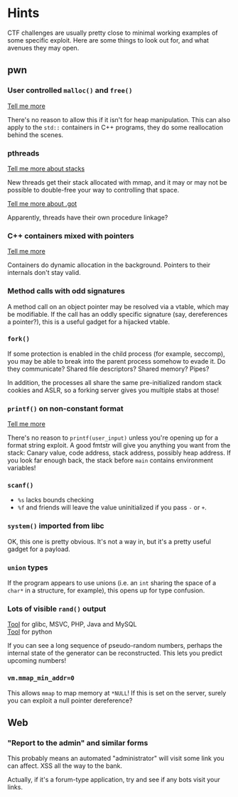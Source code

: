 # Hints

CTF challenges are usually pretty close to minimal working examples of some specific exploit. Here are some things to look out for, and what avenues they may open.

## pwn

### User controlled `malloc()` and `free()`

[Tell me more](../binary/heap.md)

There's no reason to allow this if it isn't for heap manipulation. This can also apply to the `std::` containers in C++ programs, they do some reallocation behind the scenes.

### pthreads

[Tell me more about stacks](../binary/vectors.md#hijack-the-stack-of-a-created-pthread)

New threads get their stack allocated with mmap, and it may or may not be possible to double-free your way to controlling that space.

[Tell me more about .got](../binary/vectors.md#threads-have-their-own-got-plt-it-seems)

Apparently, threads have their own procedure linkage?

### C++ containers mixed with pointers

[Tell me more](../binary/vectors.md#forged-c-object)

Containers do dynamic allocation in the background. Pointers to their internals don't stay valid.

### Method calls with odd signatures

A method call on an object pointer may be resolved via a vtable, which may be modifiable. If the call has an oddly specific signature \(say, dereferences a pointer?\), this is a useful gadget for a hijacked vtable.

### `fork()`

If some protection is enabled in the child process \(for example, seccomp\), you may be able to break into the parent process somehow to evade it. Do they communicate? Shared file descriptors? Shared memory? Pipes?

In addition, the processes all share the same pre-initialized random stack cookies and ASLR, so a forking server gives you multiple stabs at those!

### `printf()` on non-constant format

[Tell me more](../binary/evasion.md#format-string-vulnerability)

There's no reason to `printf(user_input)` unless you're opening up for a format string exploit. A good fmtstr will give you anything you want from the stack: Canary value, code address, stack address, possibly heap address. If you look far enough back, the stack before `main` contains environment variables!

### `scanf()`

* `%s` lacks bounds checking
* `%f` and friends will leave the value uninitialized if you pass `-` or `+`.

### `system()` imported from libc

OK, this one is pretty obvious. It's not a way in, but it's a pretty useful gadget for a payload.

### `union` types

If the program appears to use unions \(i.e. an `int` sharing the space of a `char*` in a structure, for example\), this opens up for type confusion.

### Lots of visible `rand()` output

[Tool](https://github.com/ALSchwalm/foresight) for glibc, MSVC, PHP, Java and MySQL   
[Tool](https://github.com/tna0y/Python-random-module-cracker) for python

If you can see a long sequence of pseudo-random numbers, perhaps the internal state of the generator can be reconstructed. This lets you predict upcoming numbers!

### `vm.mmap_min_addr=0`

This allows `mmap` to map memory at `*NULL`! If this is set on the server, surely you can exploit a null pointer dereference?

## Web

### "Report to the admin" and similar forms

This probably means an automated "administrator" will visit some link you can affect. XSS all the way to the bank.

Actually, if it's a forum-type application, try and see if any bots visit your links.

